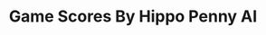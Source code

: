 ---
title: Game Scores By Hippo Penny AI
layout: scoredetail
permalink: /meta-score/elden-ring
header:
  teaser: /assets/images/elden-ring.jpg
  video:
    id: M-Xh4vbs6go
    provider: youtube
---